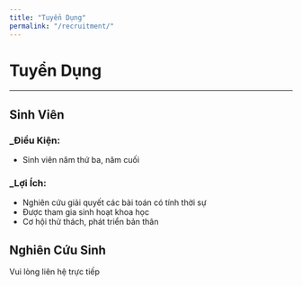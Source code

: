 ```yaml
---
title: "Tuyển Dụng"
permalink: "/recruitment/"
---
```

# Tuyển Dụng
---

## Sinh Viên
### _Điều Kiện:
* Sinh viên năm thứ ba, năm cuối

### _Lợi Ích:
* Nghiên cứu giải quyết các bài toán có tính thời sự
* Được tham gia sinh hoạt khoa học
* Cơ hội thử thách, phát triển bản thân

## Nghiên Cứu Sinh
Vui lòng liên hệ trực tiếp
